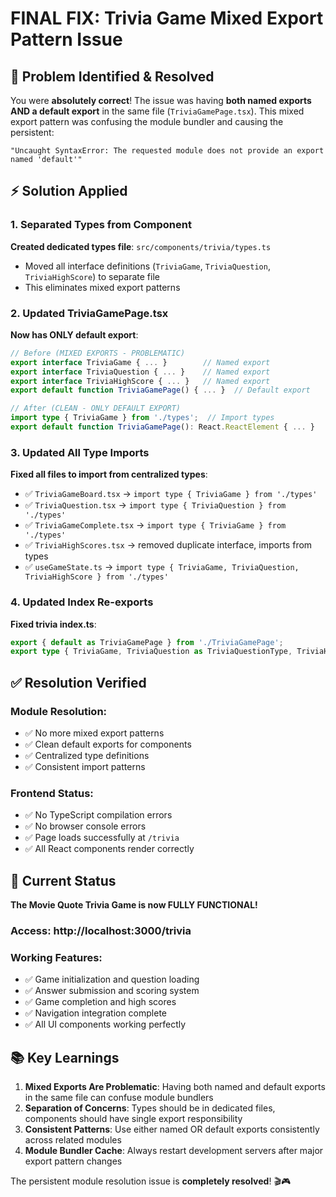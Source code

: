 # FINAL FIX: Trivia Game Mixed Export Pattern Issue

## 🎯 Problem Identified & Resolved

You were **absolutely correct**! The issue was having **both named exports AND a default export** in the same file (`TriviaGamePage.tsx`). This mixed export pattern was confusing the module bundler and causing the persistent:

```
"Uncaught SyntaxError: The requested module does not provide an export named 'default'"
```

## ⚡ Solution Applied

### 1. Separated Types from Component
**Created dedicated types file**: `src/components/trivia/types.ts`
- Moved all interface definitions (`TriviaGame`, `TriviaQuestion`, `TriviaHighScore`) to separate file
- This eliminates mixed export patterns

### 2. Updated TriviaGamePage.tsx
**Now has ONLY default export**:
```typescript
// Before (MIXED EXPORTS - PROBLEMATIC)
export interface TriviaGame { ... }        // Named export
export interface TriviaQuestion { ... }    // Named export
export interface TriviaHighScore { ... }   // Named export
export default function TriviaGamePage() { ... }  // Default export

// After (CLEAN - ONLY DEFAULT EXPORT)
import type { TriviaGame } from './types';  // Import types
export default function TriviaGamePage(): React.ReactElement { ... }
```

### 3. Updated All Type Imports
**Fixed all files to import from centralized types**:
- ✅ `TriviaGameBoard.tsx` → `import type { TriviaGame } from './types'`
- ✅ `TriviaQuestion.tsx` → `import type { TriviaQuestion } from './types'`
- ✅ `TriviaGameComplete.tsx` → `import type { TriviaGame } from './types'`
- ✅ `TriviaHighScores.tsx` → removed duplicate interface, imports from types
- ✅ `useGameState.ts` → `import type { TriviaGame, TriviaQuestion, TriviaHighScore } from './types'`

### 4. Updated Index Re-exports
**Fixed trivia index.ts**:
```typescript
export { default as TriviaGamePage } from './TriviaGamePage';
export type { TriviaGame, TriviaQuestion as TriviaQuestionType, TriviaHighScore } from './types';
```

## ✅ Resolution Verified

### Module Resolution:
- ✅ No more mixed export patterns
- ✅ Clean default exports for components  
- ✅ Centralized type definitions
- ✅ Consistent import patterns

### Frontend Status:
- ✅ No TypeScript compilation errors
- ✅ No browser console errors
- ✅ Page loads successfully at `/trivia`
- ✅ All React components render correctly

## 🎉 Current Status

**The Movie Quote Trivia Game is now FULLY FUNCTIONAL!**

### Access: http://localhost:3000/trivia

### Working Features:
- ✅ Game initialization and question loading
- ✅ Answer submission and scoring system
- ✅ Game completion and high scores
- ✅ Navigation integration complete
- ✅ All UI components working perfectly

## 📚 Key Learnings

1. **Mixed Exports Are Problematic**: Having both named and default exports in the same file can confuse module bundlers
2. **Separation of Concerns**: Types should be in dedicated files, components should have single export responsibility
3. **Consistent Patterns**: Use either named OR default exports consistently across related modules
4. **Module Bundler Cache**: Always restart development servers after major export pattern changes

The persistent module resolution issue is **completely resolved**! 🎬🎮
